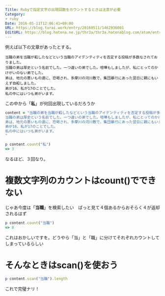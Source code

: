 ```yaml
---
Title: Rubyで指定文字の出現回数をカウントするときは注意が必要
Category:
- ruby
Date: 2016-05-11T12:06:41+09:00
URL: https://blog.turai.work/entry/20160511/1462936001
EditURL: https://blog.hatena.ne.jp/thr3a/thr3a.hatenablog.com/atom/entry/6653812171395524325
---
```


例えば以下の文章があったとする。

```
当職の弟を当職が殺したなどという当職のアイデンティティを否定する投稿が多数なされておりました。
当職の弟は厚史という名前でした。一つ違いの弟でした。喧嘩もしましたが、私にとってのかけがいのない弟でした。
弟は、地元の悪いもの達に、恐喝され、多摩川の河川敷で、集団暴行にあった翌日に親にもいえず自殺しました。
弟が16、私が17のことでした。
私の中にはいつも弟がいます。
```

この中から「**私**」が何回出現しているだろうか

```ruby
content = "当職の弟を当職が殺したなどという当職のアイデンティティを否定する投稿が多数なされておりました。
当職の弟は厚史という名前でした。一つ違いの弟でした。喧嘩もしましたが、私にとってのかけがいのない弟でした。
弟は、地元の悪いもの達に、恐喝され、多摩川の河川敷で、集団暴行にあった翌日に親にもいえず自殺しました。
弟が16、私が17のことでした。
私の中にはいつも弟がいます。
"

p content.count("私")
=> 3
```

なるほど、３回なり。

# 複数文字列のカウントはcount()でできない

じゃあ今度は「**当職**」を検索したい　ぱっと見て４個あるからおそらく４が返却されるはず

```ruby
p content.count("当職")
=> 8
```

これはおかしいですを。どうやら「当」と「職」に分けてそれぞれカウントしてしまっているらしい

# そんなときはscan()を使おう

```ruby
p content.scan("当職").length
```

これで完璧ナリ！
